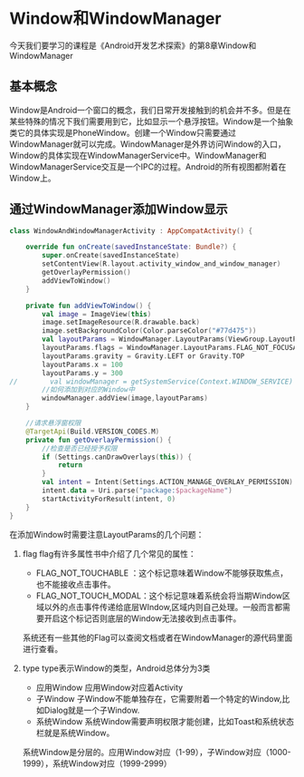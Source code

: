 # Window和WindowManager

今天我们要学习的课程是《Android开发艺术探索》的第8章Window和WindowManager

## 基本概念

Window是Android一个窗口的概念，我们日常开发接触到的机会并不多。但是在某些特殊的情况下我们需要用到它，比如显示一个悬浮按钮。Window是一个抽象类它的具体实现是PhoneWindow。创建一个Window只需要通过WindowManager就可以完成。WindowManager是外界访问Window的入口，Window的具体实现在WindowManagerService中。WindowManager和WindowManagerService交互是一个IPC的过程。Android的所有视图都附着在Window上。

## 通过WindowManager添加Window显示

```kotlin
class WindowAndWindowManagerActivity : AppCompatActivity() {

    override fun onCreate(savedInstanceState: Bundle?) {
        super.onCreate(savedInstanceState)
        setContentView(R.layout.activity_window_and_window_manager)
        getOverlayPermission()
        addViewToWindow()
    }

    private fun addViewToWindow() {
        val image = ImageView(this)
        image.setImageResource(R.drawable.back)
        image.setBackgroundColor(Color.parseColor("#77d475"))
        val layoutParams = WindowManager.LayoutParams(ViewGroup.LayoutParams.WRAP_CONTENT,ViewGroup.LayoutParams.WRAP_CONTENT,WindowManager.LayoutParams.TYPE_APPLICATION_OVERLAY,0,PixelFormat.TRANSPARENT)
        layoutParams.flags = WindowManager.LayoutParams.FLAG_NOT_FOCUSABLE or WindowManager.LayoutParams.FLAG_NOT_TOUCHABLE or WindowManager.LayoutParams.FLAG_SHOW_WHEN_LOCKED
        layoutParams.gravity = Gravity.LEFT or Gravity.TOP
        layoutParams.x = 100
        layoutParams.y = 300
//        val windowManager = getSystemService(Context.WINDOW_SERVICE) as WindowManager
        //如何添加到对应的Window中
        windowManager.addView(image,layoutParams)
    }

    //请求悬浮窗权限
    @TargetApi(Build.VERSION_CODES.M)
    private fun getOverlayPermission() {
        //检查是否已经授予权限
        if (Settings.canDrawOverlays(this)) {
            return
        }
        val intent = Intent(Settings.ACTION_MANAGE_OVERLAY_PERMISSION)
        intent.data = Uri.parse("package:$packageName")
        startActivityForResult(intent, 0)
    }
}

```

在添加Window时需要注意LayoutParams的几个问题：

1. flag  flag有许多属性书中介绍了几个常见的属性：

   - FLAG_NOT_TOUCHABLE ：这个标记意味着Window不能够获取焦点，也不能接收点击事件。
   - FLAG_NOT_TOUCH_MODAL：这个标记意味着系统会将当期Window区域以外的点击事件传递给底层WIndow,区域内则自己处理。一般而言都需要开启这个标记否则底层的Window无法接收到点击事件。

   系统还有一些其他的Flag可以查阅文档或者在WindowManager的源代码里面进行查看。

2. type type表示Window的类型，Android总体分为3类

   - 应用Window  应用Window对应着Activity
   - 子Window  子Window不能单独存在，它需要附着一个特定的Window,比如Dialog就是一个子Window.
   - 系统Window 系统Window需要声明权限才能创建，比如Toast和系统状态栏就是系统Window。

   系统Window是分层的。应用Window对应（1-99），子Window对应（1000-1999），系统Window对应（1999-2999）